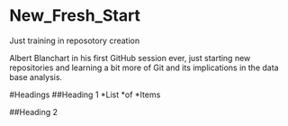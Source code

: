 # New_Fresh_Start
Just training in reposotory creation


Albert Blanchart in his first GitHub session ever, just starting new repositories and learning a bit more of Git and its implications
in the data base analysis.

#Headings
##Heading 1
*List
*of
*Items

##Heading 2
